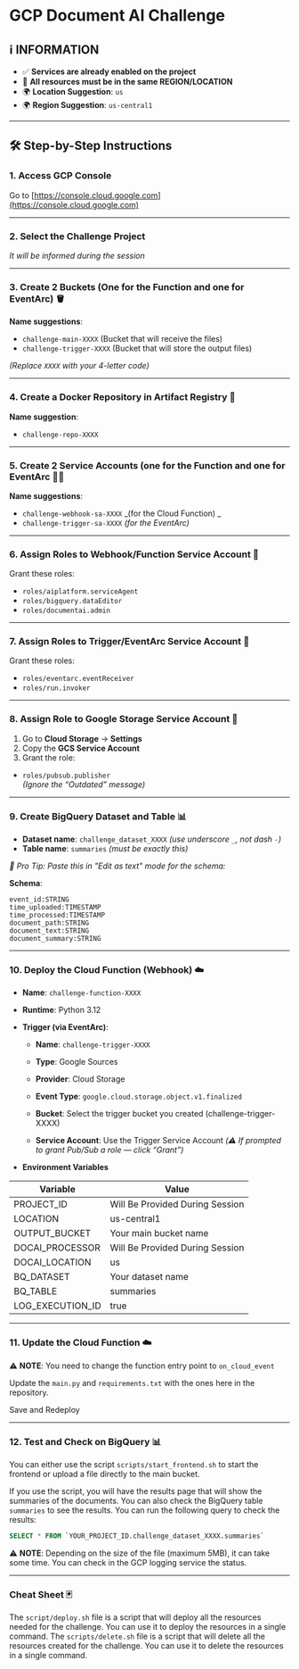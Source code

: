 # GCP Document AI Challenge

## ℹ️ INFORMATION

- ✅ **Services are already enabled on the project**
- 📍 **All resources must be in the same REGION/LOCATION**
- 🌍 **Location Suggestion**: `us`
- 🌍 **Region Suggestion**: `us-central1`

---

## 🛠️ Step-by-Step Instructions

### 1. Access GCP Console  
Go to [https://console.cloud.google.com](https://console.cloud.google.com)

---

### 2. Select the Challenge Project  
_It will be informed during the session_

---

### 3. Create 2 Buckets (One for the Function and one for EventArc) 🪣

**Name suggestions**:  
- `challenge-main-XXXX`  (Bucket that will receive the files)
- `challenge-trigger-XXXX` (Bucket that will store the output files)

_(Replace `XXXX` with your 4-letter code)_

---

### 4. Create a Docker Repository in Artifact Registry 🐳 

**Name suggestion**:  
- `challenge-repo-XXXX`

---

### 5. Create 2 Service Accounts (one for the Function and one for EventArc 🧑‍💻 

**Name suggestions**:  
- `challenge-webhook-sa-XXXX` _(for the Cloud Function) _
- `challenge-trigger-sa-XXXX` _(for the EventArc)_

---

### 6. Assign Roles to Webhook/Function Service Account 🔐

Grant these roles:

- `roles/aiplatform.serviceAgent`
- `roles/bigquery.dataEditor`
- `roles/documentai.admin`

---

### 7. Assign Roles to Trigger/EventArc Service Account 🔐

Grant these roles:

- `roles/eventarc.eventReceiver`
- `roles/run.invoker`

---

### 8. Assign Role to Google Storage Service Account 🔐

1. Go to **Cloud Storage** → **Settings**
2. Copy the **GCS Service Account**
3. Grant the role:

- `roles/pubsub.publisher`  
  _(Ignore the “Outdated” message)_

---

### 9. Create BigQuery Dataset and Table 📊 

- **Dataset name**: `challenge_dataset_XXXX` _(use underscore `_`, not dash `-`)_
- **Table name**: `summaries` _(must be exactly this)_

_🧠 Pro Tip: Paste this in "Edit as text" mode for the schema:_

**Schema**:
```text
event_id:STRING  
time_uploaded:TIMESTAMP  
time_processed:TIMESTAMP  
document_path:STRING  
document_text:STRING  
document_summary:STRING
```

---

### 10. Deploy the Cloud Function (Webhook) ☁️

-	**Name**: `challenge-function-XXXX`
-	**Runtime**: Python 3.12
- **Trigger (via EventArc)**:

  * **Name**: `challenge-trigger-XXXX`

  * **Type**: Google Sources

  * **Provider**: Cloud Storage

  * **Event Type**: `google.cloud.storage.object.v1.finalized`

  * **Bucket**: Select the trigger bucket you created (challenge-trigger-XXXX)

  * **Service Account**: Use the Trigger Service Account _(⚠️ If prompted to grant Pub/Sub a role — click “Grant”)_
- **Environment Variables**

| **Variable** | **Value** |
|---|---| 
| PROJECT_ID | Will Be Provided During Session |
| LOCATION | us-central1 |
| OUTPUT_BUCKET | Your main bucket name |
| DOCAI_PROCESSOR | Will Be Provided During Session |
| DOCAI_LOCATION | us |
| BQ_DATASET | Your dataset name |
| BQ_TABLE | summaries |
| LOG_EXECUTION_ID | true |

---

### 11. Update the Cloud Function ☁️

⚠️ **NOTE**: You need to change the function entry point to `on_cloud_event`

Update the `main.py` and `requirements.txt` with the ones here in the repository.

Save and Redeploy

---

### 12. Test and Check on BigQuery 📊

You can either use the script `scripts/start_frontend.sh` to start the frontend or upload a file directly to the main bucket.

If you use the script, you will have the results page that will show the summaries of the documents.
You can also check the BigQuery table `summaries` to see the results.
You can run the following query to check the results:

```sql
SELECT * FROM `YOUR_PROJECT_ID.challenge_dataset_XXXX.summaries`
```

⚠️ **NOTE**: Depending on the size of the file (maximum 5MB), it can take some time. You can check in the GCP logging service the status.

---

### Cheat Sheet 🃏

The `script/deploy.sh` file is a script that will deploy all the resources needed for the challenge. You can use it to deploy the resources in a single command.
The `scripts/delete.sh` file is a script that will delete all the resources created for the challenge. You can use it to delete the resources in a single command.

